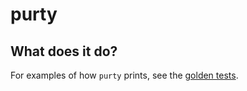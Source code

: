 # purty

## What does it do?

For examples of how `purty` prints, see the [golden tests][].

[golden tests]: ./test/golden/files
